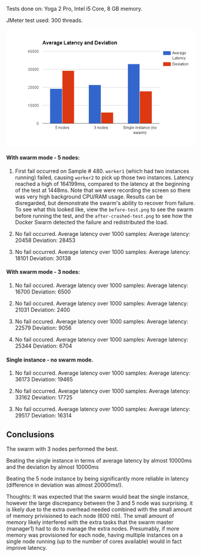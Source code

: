 Tests done on:
Yoga 2 Pro, Intel i5 Core, 8 GB memory.

JMeter test used: 300 threads. 

![Results](./results.png)

#### With swarm mode - 5 nodes:
1) First fail occurred on Sample # 480. `worker1` (which had two instances running) failed, causing `worker2` to pick up those two instances. Latency reached a high of 164199ms, compared to the latency at the beginning of the test at 1448ms. Note that we were recording the screen so there was very high background CPU/RAM usage. Results can be disregarded, but demonstrate the swarm's ability to recover from failure. To see what this looked like, view the `before-test.png` to see the swarm before running the test, and the `after-crashed-test.png` to see how the Docker Swarm detected the failure and redistributed the load. 

2) No fail occurred. Average latency over 1000 samples: 
Average latency: 20458
Deviation: 28453

3) No fail occurred. Average latency over 1000 samples: 
Average latency: 18101
Deviation: 30138

#### With swarm mode - 3 nodes: 
1) No fail occured. Average latency over 1000 samples: 
Average latency: 16700
Deviation: 6500

2) No fail occured. Average latency over 1000 samples: 
Average latency: 21031
Deviation: 2400

3) No fail occured. Average latency over 1000 samples: 
Average latency: 22579
Deviation: 9056

4) No fail occured. Average latency over 1000 samples: 
Average latency: 25344
Deviation: 6704

#### Single instance - no swarm mode.

1) No fail occurred. Average latency over 1000 samples: 
Average latency: 36173
Deviation: 19465

2) No fail occurred. Average latency over 1000 samples: 
Average latency: 33162
Deviation: 17725

3) No fail occurred. Average latency over 1000 samples: 
Average latency: 29517
Deviation: 16314



## Conclusions
The swarm with 3 nodes performed the best.

Beating the single instance in terms of average latency by almost 10000ms and the deviation by almost 10000ms

Beating the 5 node instance by being significantly more reliable in latency (difference in deviation was almost 20000ms!). 

Thoughts: It was expected that the swarm would beat the single instance, however the large discrepancy between the 3 and 5 node was surprising. it is likely due to the extra overhead needed combined with the small amount of memory privisioned to each node (600 mb). The small amount of memory likely interfered with the extra tasks that the swarm master (manager1) had to do to manage the extra nodes. Presumably, if more memory was provisioned for each node, having multiple instances on a single node running (up to the number of cores available) would in fact improve latency.
